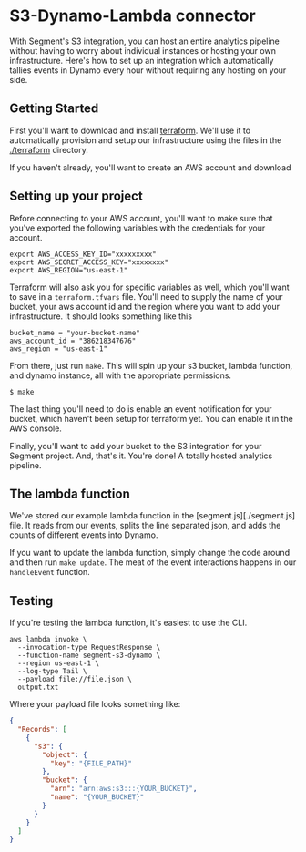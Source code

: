 
# S3-Dynamo-Lambda connector

With Segment's S3 integration, you can host an entire analytics pipeline without having to worry about individual instances or hosting your own infrastructure. Here's how to set up an integration which automatically tallies events in Dynamo every hour without requiring any hosting on your side.

## Getting Started

First you'll want to download and install [terraform][]. We'll use it to automatically provision and setup our infrastructure using the files in the [./terraform][] directory.

If you haven't already, you'll want to create an AWS account and download 

[terraform]: https://terraform.io/downloads.html
[./terraform]: https://github.com/segmentio/s3-dynamo-lambda/tree/master/terraform

## Setting up your project

Before connecting to your AWS account, you'll want to make sure that you've exported the following variables with the credentials for your account.

    export AWS_ACCESS_KEY_ID="xxxxxxxxx"
    export AWS_SECRET_ACCESS_KEY="xxxxxxxx"
    export AWS_REGION="us-east-1"

Terraform will also ask you for specific variables as well, which you'll want to save in a `terraform.tfvars` file. You'll need to supply the name of your bucket, your aws account id and the region where you want to add your infrastructure. It should looks something like this

    bucket_name = "your-bucket-name"
    aws_account_id = "386218347676"
    aws_region = "us-east-1"

From there, just run `make`. This will spin up your s3 bucket, lambda function, and dynamo instance, all with the appropriate permissions.  

    $ make

The last thing you'll need to do is enable an event notification for your bucket, which haven't been setup for terraform yet. You can enable it in the AWS console.

Finally, you'll want to add your bucket to the S3 integration for your Segment project. And, that's it. You're done! A totally hosted analytics pipeline.

## The lambda function

We've stored our example lambda function in the [segment.js][./segment.js] file. It reads from our events, splits the line separated json, and adds the counts of different events into Dynamo.

If you want to update the lambda function, simply change the code around and then run `make update`. The meat of the event interactions happens in our `handleEvent` function.

## Testing

If you're testing the lambda function, it's easiest to use the CLI. 

    aws lambda invoke \                    
      --invocation-type RequestResponse \
      --function-name segment-s3-dynamo \
      --region us-east-1 \
      --log-type Tail \
      --payload file://file.json \
      output.txt

Where your payload file looks something like:

```json
{
  "Records": [
    {
      "s3": {
        "object": {
          "key": "{FILE_PATH}"
        },
        "bucket": {
          "arn": "arn:aws:s3:::{YOUR_BUCKET}",
          "name": "{YOUR_BUCKET}"
        }
      }
    }
  ]
}
```

